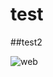 # test
##test2

<img src="https://cdn.futura-sciences.com/sources/images/prehistoire-internet.jpg" alt="web">
